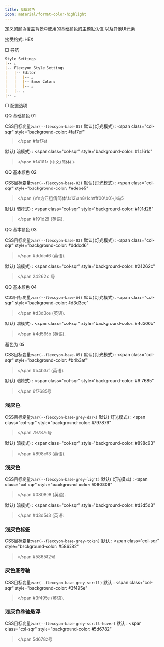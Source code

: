 ```yaml
---
title: 基础颜色
icon: material/format-color-highlight
---
```


定义的颜色覆盖背景中使用的基础颜色的主题默认值
以及其他UI元素

接受格式 :HEX

□ 导航

```md
Style Settings
|-- 。
|-- Flexcyon Style Settings
|   |-- Editor
|   |   |-- 。
|   |   |-- Base Colors
|   |   |-- 。
|   |-- 。
|-- 。
```

□ 配置选项

QQ 基础颜色 01

CSS目标变量:`var(--flexcyon-base-01)`
默认( 灯光模式) :
<span class="col-sqr" style="background-color: #faf7ef"
></span
>#faf7ef

默认( 暗模式) :
<span class="col-sqr" style="background-color: #14161c"
></span
>#14161c (中文(简体) ).

QQ 基本颜色 02

CSS目标变量:`var(--flexcyon-base-02)`
默认( 灯光模式) :
<span class="col-sqr" style="background-color: #edebe5"
></span
>{\fn方正粗倩简体\fs12\an8\1chffff00\b0}小鸟5

默认( 暗模式) :
<span class="col-sqr" style="background-color: #191d28"
></span
>#191d28 (英语).

QQ 基本颜色 03

CSS目标变量:`var(--flexcyon-base-03)`
默认( 灯光模式) :
<span class="col-sqr" style="background-color: #dddcd6"
></span
>#dddcd6 (英语).

默认( 暗模式) :
<span class="col-sqr" style="background-color: #24262c"
></span
>24262 c 号

QQ 基本颜色 04

CSS目标变量:`var(--flexcyon-base-04)`
默认( 灯光模式) :
<span class="col-sqr" style="background-color: #d3d3ce"
></span
>#d3d3ce (英语).

默认( 暗模式) :
<span class="col-sqr" style="background-color: #4d566b"
></span
>#4d566b (英语).

基色为 05

CSS目标变量:`var(--flexcyon-base-05)`
默认( 灯光模式) :
<span class="col-sqr" style="background-color: #b4b3af"
></span
>#b4b3af (英语).

默认( 暗模式) :
<span class="col-sqr" style="background-color: #6f7685"
></span
>6f7685号

### 浅灰色

CSS目标变量:`var(--flexcyon-base-grey-dark)`
默认( 灯光模式) :
<span class="col-sqr" style="background-color: #797876"
></span
>797876号

默认( 暗模式) :
<span class="col-sqr" style="background-color: #898c93"
></span
>#898c93 (英语).

### 浅灰色

CSS目标变量:`var(--flexcyon-base-grey-light)`
默认( 灯光模式) :
<span class="col-sqr" style="background-color: #080808"
></span
>#080808 (英语).

默认( 暗模式) :
<span class="col-sqr" style="background-color: #d3d5d3"
></span
>#d3d5d3 (英语:

### 浅灰色标签

CSS目标变量:`var(--flexcyon-base-grey-token)`
默认 :
<span class="col-sqr" style="background-color: #586582"
></span
>#586582号

### 灰色底卷轴

CSS目标变量:`var(--flexcyon-base-grey-scroll)`
默认 :
<span class="col-sqr" style="background-color: #3f495e"
></span
>#3f495e (英语).

### 浅灰色卷轴悬浮

CSS目标变量:`var(--flexcyon-base-grey-scroll-hover)`
默认 :
<span class="col-sqr" style="background-color: #5d6782"
></span
>5d6782号

